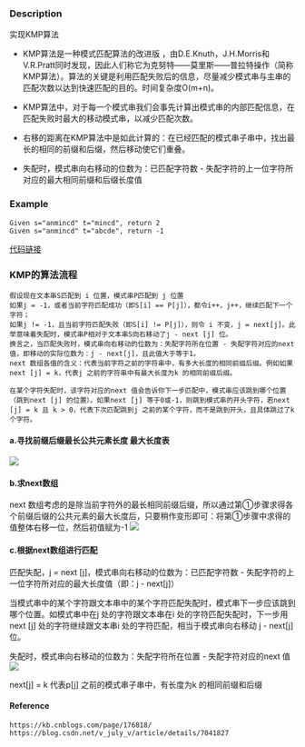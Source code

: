 ### Description
实现KMP算法
* KMP算法是一种模式匹配算法的改进版 ，由D.E.Knuth，J.H.Morris和V.R.Pratt同时发现，因此人们称它为克努特——莫里斯——普拉特操作（简称KMP算法）。算法的关键是利用匹配失败后的信息，尽量减少模式串与主串的匹配次数以达到快速匹配的目的。时间复杂度O(m+n)。

* KMP算法中，对于每一个模式串我们会事先计算出模式串的内部匹配信息，在匹配失败时最大的移动模式串，以减少匹配次数。

* 右移的距离在KMP算法中是如此计算的：在已经匹配的模式串子串中，找出最长的相同的前缀和后缀，然后移动使它们重叠。

* 失配时，模式串向右移动的位数为：已匹配字符数 - 失配字符的上一位字符所对应的最大相同前缀和后缀长度值

### Example
    Given s="anmincd" t="mincd", return 2
    Given s="anmincd" t="abcde", return -1

[代码链接](https://github.com/KenmyZhang/InterviewQuestionsAndAnswer/blob/master/answers/KMP.go)

### KMP的算法流程
	假设现在文本串S匹配到 i 位置，模式串P匹配到 j 位置
	如果j = -1，或者当前字符匹配成功（即S[i] == P[j]），都令i++，j++，继续匹配下一个字符；
	如果j != -1，且当前字符匹配失败（即S[i] != P[j]），则令 i 不变，j = next[j]。此举意味着失配时，模式串P相对于文本串S向右移动了j - next [j] 位。
	换言之，当匹配失败时，模式串向右移动的位数为：失配字符所在位置 - 失配字符对应的next 值，即移动的实际位数为：j - next[j]，且此值大于等于1。    
	next 数组各值的含义：代表当前字符之前的字符串中，有多大长度的相同前缀后缀。例如如果next [j] = k，代表j 之前的字符串中有最大长度为k 的相同前缀后缀。

	在某个字符失配时，该字符对应的next 值会告诉你下一步匹配中，模式串应该跳到哪个位置（跳到next [j] 的位置）。如果next [j] 等于0或-1，则跳到模式串的开头字符，若next [j] = k 且 k > 0，代表下次匹配跳到j 之前的某个字符，而不是跳到开头，且具体跳过了k 个字符。

#### a.寻找前缀后缀最长公共元素长度  最大长度表
![](http://i2.51cto.com/images/blog/201803/24/7c85ac440d7078bd1954ac79d3f79354.png?x-oss-process=image/watermark,size_16,text_QDUxQ1RP5Y2a5a6i,color_FFFFFF,t_100,g_se,x_10,y_10,shadow_90,type_ZmFuZ3poZW5naGVpdGk=)

#### b.求next数组
next 数组考虑的是除当前字符外的最长相同前缀后缀，所以通过第①步骤求得各个前缀后缀的公共元素的最大长度后，只要稍作变形即可：将第①步骤中求得的值整体右移一位，然后初值赋为-1
![](http://i2.51cto.com/images/blog/201803/24/9627c21e5f6a18c109c30f6bcc85091d.png?x-oss-process=image/watermark,size_16,text_QDUxQ1RP5Y2a5a6i,color_FFFFFF,t_100,g_se,x_10,y_10,shadow_90,type_ZmFuZ3poZW5naGVpdGk=)

#### c.根据next数组进行匹配
匹配失配，j = next [j]，模式串向右移动的位数为：已匹配字符数 - 失配字符的上一位字符所对应的最大长度值（即：j - next[j]）

当模式串中的某个字符跟文本串中的某个字符匹配失配时，模式串下一步应该跳到哪个位置。如模式串中在j 处的字符跟文本串在i 处的字符匹配失配时，下一步用next [j] 处的字符继续跟文本串i 处的字符匹配，相当于模式串向右移动 j - next[j] 位。

失配时，模式串向右移动的位数为：失配字符所在位置 - 失配字符对应的next 值
![](http://i2.51cto.com/images/blog/201803/24/0e958b180efbcebc955d358800591762.png?x-oss-process=image/watermark,size_16,text_QDUxQ1RP5Y2a5a6i,color_FFFFFF,t_100,g_se,x_10,y_10,shadow_90,type_ZmFuZ3poZW5naGVpdGk=)

next[j] = k 代表p[j] 之前的模式串子串中，有长度为k 的相同前缀和后缀
	
#### Reference

    https://kb.cnblogs.com/page/176818/
    https://blog.csdn.net/v_july_v/article/details/7041827
